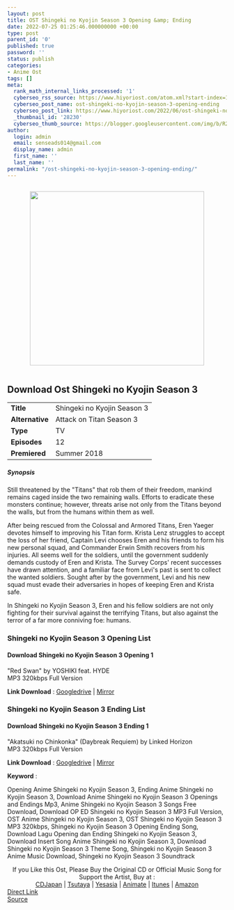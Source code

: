 ```yaml
---
layout: post
title: OST Shingeki no Kyojin Season 3 Opening &amp; Ending
date: 2022-07-25 01:25:46.000000000 +00:00
type: post
parent_id: '0'
published: true
password: ''
status: publish
categories:
- Anime Ost
tags: []
meta:
  rank_math_internal_links_processed: '1'
  cyberseo_rss_source: https://www.hiyoriost.com/atom.xml?start-index=1
  cyberseo_post_name: ost-shingeki-no-kyojin-season-3-opening-ending
  cyberseo_post_link: https://www.hiyoriost.com/2022/06/ost-shingeki-no-kyojin-season3-opening-ending.html
  _thumbnail_id: '28230'
  cyberseo_thumb_source: https://blogger.googleusercontent.com/img/b/R29vZ2xl/AVvXsEhfFqhCA9gxXhOtd33lNZYTh_7mUX9-TzmPNm5q5TwaJvGj9n9Gm-p8PjainPAn1-OkIfOREWsP3PWjlrKLiXBfwdWi2v5qv_H5lORQm1VrD_bgzaex4LOYXNjQkhwli6k2LiRh6OYP3vX410ge8nH37rZSVqAQ5FvLRD5v5v9f_vA9ZV2w8du-EczI/s400/bx99147-5RXELRvwjFl6.jpg
author:
  login: admin
  email: senseads014@gmail.com
  display_name: admin
  first_name: ''
  last_name: ''
permalink: "/ost-shingeki-no-kyojin-season-3-opening-ending/"
---
```

<div class="separator" style="clear: both"><a href="https://blogger.googleusercontent.com/img/b/R29vZ2xl/AVvXsEhfFqhCA9gxXhOtd33lNZYTh_7mUX9-TzmPNm5q5TwaJvGj9n9Gm-p8PjainPAn1-OkIfOREWsP3PWjlrKLiXBfwdWi2v5qv_H5lORQm1VrD_bgzaex4LOYXNjQkhwli6k2LiRh6OYP3vX410ge8nH37rZSVqAQ5FvLRD5v5v9f_vA9ZV2w8du-EczI/s630/bx99147-5RXELRvwjFl6.jpg" style="display: block;padding: 1em 0;text-align: center"><img alt border="0" data-original-height="630" data-original-width="460" height="400" src="{{ site.baseurl }}/assets/2022/07/bx99147-5RXELRvwjFl6.jpg" /></a></div>
<div class="judulanime">
<h2>Download Ost Shingeki no Kyojin Season 3</h2>
</div>
<div class="info2" id="Info">
<table>
<tbody>
<tr>
<td class="tablex"><b>Title </b></td>
<td>Shingeki no Kyojin Season 3</td>
</tr>
<tr>
<td class="tablex"><b>Alternative </b></td>
<td>Attack on Titan Season 3</td>
</tr>
<tr>
<td class="tablex"><b>Type </b></td>
<td>TV</td>
</tr>
<tr>
<td class="tablex"><b>Episodes </b></td>
<td>12</td>
</tr>
<tr>
<td class="tablex"><b>Premiered </b></td>
<td>Summer 2018</td>
</tr>
</tbody>
</table>
</div>
<div class="sinopsis">
<h5>Synopsis</h5>
</div>
<div class="deskripsi">
<p>Still threatened by the "Titans" that rob them of their freedom, mankind remains caged inside the two remaining walls. Efforts to eradicate these monsters continue; however, threats arise not only from the Titans beyond the walls, but from the humans within them as well.</p>
<p>After being rescued from the Colossal and Armored Titans, Eren Yaeger devotes himself to improving his Titan form. Krista Lenz struggles to accept the loss of her friend, Captain Levi chooses Eren and his friends to form his new personal squad, and Commander Erwin Smith recovers from his injuries. All seems well for the soldiers, until the government suddenly demands custody of Eren and Krista. The Survey Corps' recent successes have drawn attention, and a familiar face from Levi's past is sent to collect the wanted soldiers. Sought after by the government, Levi and his new squad must evade their adversaries in hopes of keeping Eren and Krista safe.</p>
<p>In Shingeki no Kyojin Season 3, Eren and his fellow soldiers are not only fighting for their survival against the terrifying Titans, but also against the terror of a far more conniving foe: humans.</p>
</div>
<div class="listz">
<h3>Shingeki no Kyojin Season 3 Opening List</h3>
</div>
<div class="listz3">
<div class="listz1">
<h4>Download Shingeki no Kyojin Season 3 Opening 1</h4>
</div>
<div class="listz2">"Red Swan" by YOSHIKI feat. HYDE<br />MP3 320kbps Full Version
<p><b>Link Download</b> : <a href="https://drive.google.com/file/d/1r6XgNIa9eOhUi0AS66ojJI9a50ikxb8W/view?usp=drivesdk" target="_blank" rel="noopener">Googledrive</a> | <a href="https://mir.cr/0DNFRUVI" rel="nofollow noopener" target="_blank">Mirror</a></p>
</div>
</div>
<div class="listz">
<h3>Shingeki no Kyojin Season 3 Ending List</h3>
</div>
<div class="listz3">
<div class="listz1">
<h4>Download Shingeki no Kyojin Season 3 Ending 1</h4>
</div>
<div class="listz2">"Akatsuki no Chinkonka" (Daybreak Requiem) by Linked Horizon<br />MP3 320kbps Full Version
<p><b>Link Download</b> : <a href="https://drive.google.com/file/d/13hPxhYVCvsb5NlmbDFi7bDug8BTVmmoS/view?usp=drivesdk" target="_blank" rel="noopener">Googledrive</a> | <a href="https://mir.cr/CXI8UKCN" rel="nofollow noopener" target="_blank">Mirror</a></p>
</div>
</div>
<p><b>Keyword</b> :
<div class="tagser">Opening Anime Shingeki no Kyojin Season 3, Ending Anime Shingeki no Kyojin Season 3, Download Anime Shingeki no Kyojin Season 3 Openings and Endings Mp3, Anime Shingeki no Kyojin Season 3 Songs Free Download, Download OP ED Shingeki no Kyojin Season 3 MP3 Full Version, OST Anime Shingeki no Kyojin Season 3, OST Shingeki no Kyojin Season 3 MP3 320kbps, Shingeki no Kyojin Season 3 Opening Ending Song, Download Lagu Opening dan Ending Shingeki no Kyojin Season 3, Download Insert Song Anime Shingeki no Kyojin Season 3, Download Shingeki no Kyojin Season 3 Theme Song, Shingeki no Kyojin Season 3 Anime Music Download, Shingeki no Kyojin Season 3 Soundtrack</div>
<p> 
<div class="buycd" align="center">If you Like this Ost, Please Buy the Original CD or Official Music Song for Support the Artist, Buy at : <br /><a href="https://www.cdjapan.co.jp/" target="_blank" rel="noopener">CDJapan</a> | <a href="https://shop.tsutaya.co.jp/" target="_blank" rel="noopener">Tsutaya</a> | <a href="https://www.yesasia.com/" target="_blank" rel="noopener">Yesasia</a> | <a href="https://www.animate-onlineshop.jp/" target="_blank" rel="noopener">Animate</a> | <a href="https://www.apple.com/jp/itunes" target="_blank" rel="noopener">Itunes</a> | <a href="https://amazon.co.jp/" target="_blank" rel="noopener">Amazon</a>
</div>
<div class="divbtn"> <a href="https://handymansurrender.com/fihup8buzv?key=94550f7ce39444073321dde3b8782f97" class="btn"><i class="fa fa-download"></i> Direct Link</a> <br /><a href="https://www.hiyoriost.com/2022/06/ost-shingeki-no-kyojin-season3-opening-ending.html">Source</a> </div>
